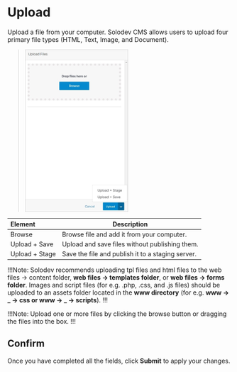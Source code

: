 # Upload

Upload a file from your computer. Solodev CMS allows users to upload four primary file types (HTML, Text, Image, and Document). 

><img src="../../../../images/documents12.jpg" alt="documents12" style="width: 50%; display: block"></a>

**Element** | **Description**
:--- | ---
Browse | Browse file and add it from your computer.
Upload + Save |  Upload and save files without publishing them.
Upload + Stage | Save the file and publish it to a staging server.

!!!Note:
Solodev recommends uploading tpl files and html files to the web files -> content folder, **web files -> templates folder**, or **web files -> forms folder**. Images and script files (for e.g. .php, .css, and .js files) should be uploaded to an assets folder located in the **www directory** (for e.g. **www -> _ -> css or www -> _ -> scripts**).
!!!

!!!Note:
Upload one or more files by clicking the browse button or dragging the files into the box.
!!!

## Confirm

Once you have completed all the fields, click **Submit** to apply your changes.